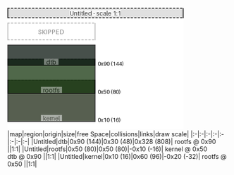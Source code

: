 ![memory map diagram](test_generate_doc_example_collisions_redux.png)
|map|region|origin|size|free Space|collisions|links|draw scale|
|:-|:-|:-|:-|:-|:-|:-|:-|
|Untitled|<span style='color:(10, 22, 16)'>dtb</span>|0x90 (144)|0x30 (48)|0x328 (808)| rootfs @ 0x90 ||1:1|
|Untitled|<span style='color:(23, 55, 15)'>rootfs</span>|0x50 (80)|0x50 (80)|-0x10 (-16)| kernel @ 0x50 <BR> dtb @ 0x90 ||1:1|
|Untitled|<span style='color:(32, 42, 23)'>kernel</span>|0x10 (16)|0x60 (96)|-0x20 (-32)| rootfs @ 0x50 ||1:1|
